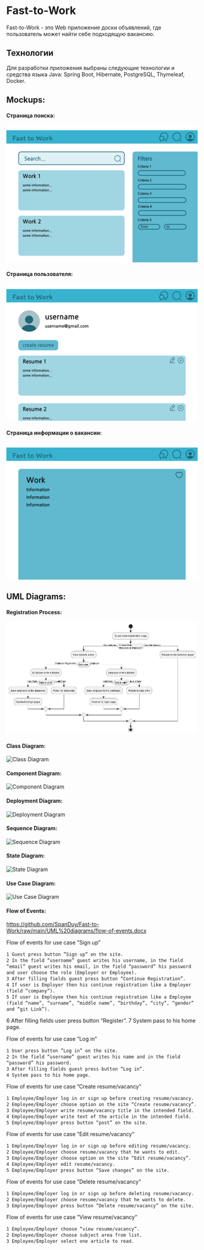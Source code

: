 # Fast-to-Work

Fast-to-Work - это Web приложение доски объявлений, где пользователь может найти себе подходящую вакансию.

## Технологии

Для разработки приложения выбраны следующие технологии и средства языка Java: Spring Boot, Hibernate, PostgreSQL, Thymeleaf, Docker.

## Mockups:

#### Страница поиска:

![alt text](https://github.com/SpanDuy/Fast-to-Work/blob/main/Mockup/SearchPage.png)

#### Страница пользователя:

![alt text](https://github.com/SpanDuy/Fast-to-Work/blob/main/Mockup/UserPage.png)

#### Страница информации о вакансии:

![alt text](https://github.com/SpanDuy/Fast-to-Work/blob/main/Mockup/WorkPage.png)

## UML Diagrams:

#### Registration Process:

![alt text](https://github.com/SpanDuy/Fast-to-Work/blob/main/UML%20diagrams/out/Activity%20Diagram%20Sign%20up%20Algorithm/Registration%20Process.png)

#### Class Diagram:

![Class Diagram](https://github.com/SpanDuy/Fast-to-Work/assets/88227989/b1e9aeb4-6b77-468e-a183-8c24e572e080)

#### Component Diagram:

![Component Diagram](https://github.com/SpanDuy/Fast-to-Work/assets/88227989/a16a873a-21e2-4ed2-b699-70583e2eafac)

#### Deployment Diagram:

![Deployment Diagram](https://github.com/SpanDuy/Fast-to-Work/assets/88227989/3c69e39b-c7ba-4e73-bbb9-4b1d995c4d77)

#### Sequence Diagram:

![Sequence Diagram](https://github.com/SpanDuy/Fast-to-Work/assets/88227989/61e84906-5347-419a-9de2-bb16e4bbe783)

#### State Diagram:

![State Diagram](https://github.com/SpanDuy/Fast-to-Work/assets/88227989/47311c58-b8e6-4caf-ad15-4dc2df25b840)

#### Use Case Diagram:

![Use Case Diagram](https://github.com/SpanDuy/Fast-to-Work/assets/88227989/6fa4a5c8-b464-426e-996f-50293967229c)

#### Flow of Events:

https://github.com/SpanDuy/Fast-to-Work/raw/main/UML%20diagrams/flow-of-events.docx

Flow of events for use case ”Sign up”

	1 Guest press button ”Sign up” on the site.
	2 In the field “username” guest writes his username, in the field “email” guest writes his email, in the field “password” his password and user choose the role (Employer or Employee).
	3 After filling fields guest press button “Continue Registration”.
	4 If user is Employer then his continue registration like a Employer (field “company”).
	5 If user is Employee then his continue registration like a Employee (field “name”, “surname”, “middle name”, “birthday”, “city”, “gender” and “git Link”).
  6 After filling fields user press button “Register”.
	7 System pass to his home page.

Flow of events for use case ”Log in”
 
	1 User press button ”Log in” on the site.
	2 In the field “username” guest writes his name and in the field “password” his password.
	3 After filling fields guest press button “Log in”.
	4 System pass to his home page.

Flow of events for use case ”Create resume/vacancy”

	1 Employee/Employer log in or sign up before creating resume/vacancy.
	2 Employee/Employer choose option on the site “Create resume/vacancy”.
	3 Employee/Employer write resume/vacancy title in the intended field.
	4 Employee/Employer write text of the article in the intended field.
	5 Employee/Employer press button “post” on the site.

Flow of events for use case ”Edit resume/vacancy”

	1 Employee/Employer log in or sign up before editing resume/vacancy.
	2 Employee/Employer choose resume/vacancy that he wants to edit.
	3 Employee/Employer choose option on the site “Edit resume/vacancy”.
	4 Employee/Employer edit resume/vacancy.
	5 Employee/Employer press button “Save changes” on the site.

Flow of events for use case ”Delete resume/vacancy”

	1 Employee/Employer log in or sign up before deleting resume/vacancy.
	2 Employee/Employer choose resume/vacancy that he wants to delete.
	3 Employee/Employer press button “Delete resume/vacancy” on the site.

Flow of events for use case ”View resume/vacancy”

	1 Employee/Employer choose “view resume/vacancy”.
	2 Employee/Employer choose subject area from list.
	3 Employee/Employer select one article to read.
